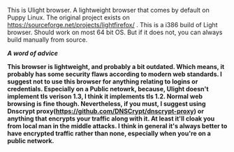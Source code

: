 This is Ulight browser. A lightweight browser that comes by default on Puppy Linux. The original project exists on https://sourceforge.net/projects/lightfirefox/ . This is a i386 build of Light browser. Should work on most 64 bit OS. But if it does not, you can always build manually from source.

***A word of advice***

**This browser is lightweight, and probably a bit outdated. Which means, it probably has some security flaws according to modern web standards. I suggest not to use this browser for anything relating to logins or credentials. Especially on a Public netowrk, because, Ulight doesn't implement tls verison 1.3, I think it implements tls 1.2. Normal web browsing is fine though. Nevertheless, if you must, I suggest using Dnscrypt proxy(https://github.com/DNSCrypt/dnscrypt-proxy) or anything that encrypts your traffic along with it. At least it'll cloak you from local man in the middle attacks. I think in general it's always better to have encrypted traffic rather than none, especially when you're on a public network.**
